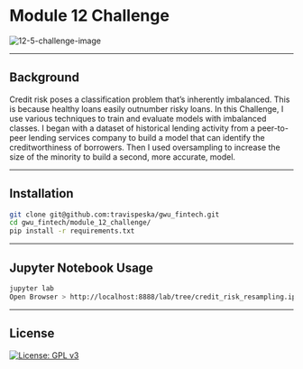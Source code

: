 # Module 12 Challenge

![12-5-challenge-image](https://user-images.githubusercontent.com/25112189/176982903-fecf370e-3348-4585-9578-c0894d4d2f7c.png)

---

## Background
Credit risk poses a classification problem that’s inherently imbalanced. This is because healthy loans easily outnumber risky loans. In this Challenge, I use various techniques to train and evaluate models with imbalanced classes. I began with a dataset of historical lending activity from a peer-to-peer lending services company to build a model that can identify the creditworthiness of borrowers. Then I used oversampling to increase the size of the minority to build a second,
more accurate, model.

---

## Installation

```sh
git clone git@github.com:travispeska/gwu_fintech.git
cd gwu_fintech/module_12_challenge/
pip install -r requirements.txt
```

---

## Jupyter Notebook Usage

```sh
jupyter lab
Open Browser > http://localhost:8888/lab/tree/credit_risk_resampling.ipynb
```

---

## License

[![License: GPL v3](https://img.shields.io/badge/License-GPLv3-blue.svg)](https://www.gnu.org/licenses/gpl-3.0)

